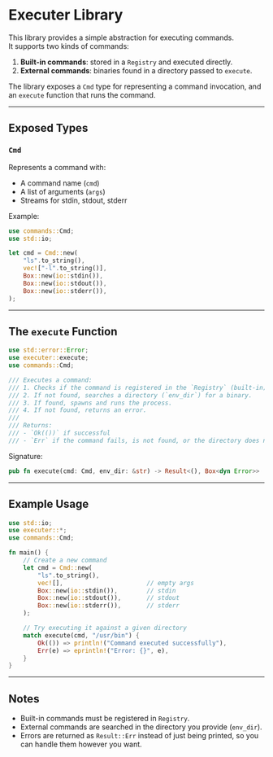 # Executer Library

This library provides a simple abstraction for executing commands.  
It supports two kinds of commands:

1. **Built-in commands**: stored in a `Registry` and executed directly.
2. **External commands**: binaries found in a directory passed to `execute`.

The library exposes a `Cmd` type for representing a command invocation, and an `execute` function that runs the command.

---

## Exposed Types

### `Cmd`
Represents a command with:

- A command name (`cmd`)
- A list of arguments (`args`)
- Streams for stdin, stdout, stderr

Example:

```rust
use commands::Cmd;
use std::io;

let cmd = Cmd::new(
    "ls".to_string(),
    vec!["-l".to_string()],
    Box::new(io::stdin()),
    Box::new(io::stdout()),
    Box::new(io::stderr()),
);
````

---

## The `execute` Function

```rust
use std::error::Error;
use executer::execute;
use commands::Cmd;

/// Executes a command:
/// 1. Checks if the command is registered in the `Registry` (built-in).
/// 2. If not found, searches a directory (`env_dir`) for a binary.
/// 3. If found, spawns and runs the process.
/// 4. If not found, returns an error.
///
/// Returns:
/// - `Ok(())` if successful
/// - `Err` if the command fails, is not found, or the directory does not exist
```

Signature:

```rust
pub fn execute(cmd: Cmd, env_dir: &str) -> Result<(), Box<dyn Error>>
```

---

## Example Usage

```rust
use std::io;
use executer::*;
use commands::Cmd;

fn main() {
    // Create a new command
    let cmd = Cmd::new(
        "ls".to_string(),
        vec![],                       // empty args
        Box::new(io::stdin()),        // stdin
        Box::new(io::stdout()),       // stdout
        Box::new(io::stderr()),       // stderr
    );

    // Try executing it against a given directory
    match execute(cmd, "/usr/bin") {
        Ok(()) => println!("Command executed successfully"),
        Err(e) => eprintln!("Error: {}", e),
    }
}
```

---

## Notes

* Built-in commands must be registered in `Registry`.
* External commands are searched in the directory you provide (`env_dir`).
* Errors are returned as `Result::Err` instead of just being printed, so you can handle them however you want.
